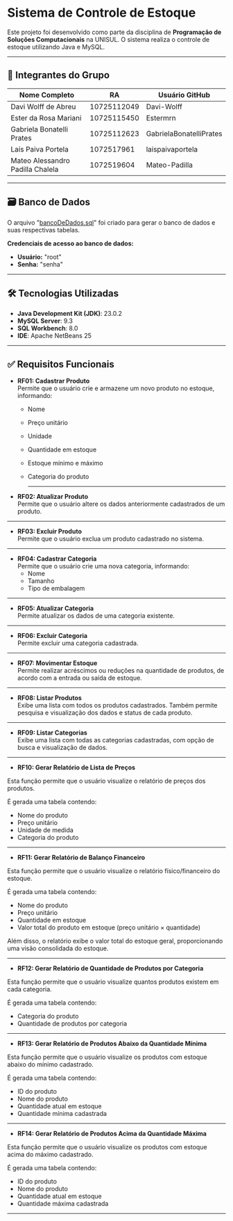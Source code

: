 # Sistema de Controle de Estoque

Este projeto foi desenvolvido como parte da disciplina de **Programação de Soluções Computacionais** na UNISUL. O sistema realiza o controle de estoque utilizando Java e MySQL.

---

## 👥 Integrantes do Grupo

| Nome Completo                        | RA           | Usuário GitHub                   |
|--------------------------------------|--------------|----------------------------------|
| Davi Wolff de Abreu                  | 10725112049  | Davi-Wolff                       |
| Ester da Rosa Mariani                | 10725115450  | Estermrn                         |
| Gabriela Bonatelli Prates            | 10725112623  | GabrielaBonatelliPrates          |
| Laís Paiva Portela                   | 1072517961   | laispaivaportela                 |
| Mateo Alessandro Padilla Chalela     | 1072519604   | Mateo-Padilla                    |

---

## 🗃️ Banco de Dados

O arquivo "[bancoDeDados.sql](./bancoDeDados.sql)"
 foi criado para gerar o banco de dados e suas respectivas tabelas.

**Credenciais de acesso ao banco de dados:**

- **Usuário:** "root" 
- **Senha:** "senha"

---

## 🛠️ Tecnologias Utilizadas

- **Java Development Kit (JDK)**: 23.0.2  
- **MySQL Server**: 9.3  
- **SQL Workbench**: 8.0  
- **IDE**: Apache NetBeans 25

---

## ✅ Requisitos Funcionais

- **RF01: Cadastrar Produto**  
  Permite que o usuário crie e armazene um novo produto no estoque, informando:
  - Nome
  - Preço unitário
  - Unidade
  - Quantidade em estoque
  - Estoque mínimo e máximo
  - Categoria do produto

    ---

- **RF02: Atualizar Produto**  
  Permite que o usuário altere os dados anteriormente cadastrados de um produto.

---

- **RF03: Excluir Produto**  
  Permite que o usuário exclua um produto cadastrado no sistema.

---

- **RF04: Cadastrar Categoria**  
  Permite que o usuário crie uma nova categoria, informando:
  - Nome
  - Tamanho
  - Tipo de embalagem

---

- **RF05: Atualizar Categoria**  
  Permite atualizar os dados de uma categoria existente.

---

- **RF06: Excluir Categoria**  
  Permite excluir uma categoria cadastrada.

---

- **RF07: Movimentar Estoque**  
  Permite realizar acréscimos ou reduções na quantidade de produtos, de acordo com a entrada ou saída de estoque.

---

- **RF08: Listar Produtos**  
  Exibe uma lista com todos os produtos cadastrados. Também permite pesquisa e visualização dos dados e status de cada produto.

---

- **RF09: Listar Categorias**  
  Exibe uma lista com todas as categorias cadastradas, com opção de busca e visualização de dados.

---

- **RF10: Gerar Relatório de Lista de Preços**

Esta função permite que o usuário visualize o relatório de preços dos produtos.  

É gerada uma tabela contendo:

- Nome do produto  
- Preço unitário  
- Unidade de medida  
- Categoria do produto  

---

- **RF11: Gerar Relatório de Balanço Financeiro**

Esta função permite que o usuário visualize o relatório físico/financeiro do estoque.  

É gerada uma tabela contendo:

- Nome do produto  
- Preço unitário  
- Quantidade em estoque  
- Valor total do produto em estoque (preço unitário × quantidade)

Além disso, o relatório exibe o valor total do estoque geral, proporcionando uma visão consolidada do estoque.

---

- **RF12: Gerar Relatório de Quantidade de Produtos por Categoria**

Esta função permite que o usuário visualize quantos produtos existem em cada categoria.  

É gerada uma tabela contendo:

- Categoria do produto  
- Quantidade de produtos por categoria

---

- **RF13: Gerar Relatório de Produtos Abaixo da Quantidade Mínima**

Esta função permite que o usuário visualize os produtos com estoque abaixo do mínimo cadastrado.  

É gerada uma tabela contendo:

- ID do produto  
- Nome do produto  
- Quantidade atual em estoque  
- Quantidade mínima cadastrada  

---

- **RF14: Gerar Relatório de Produtos Acima da Quantidade Máxima**

Esta função permite que o usuário visualize os produtos com estoque acima do máximo cadastrado.  

É gerada uma tabela contendo:

- ID do produto  
- Nome do produto  
- Quantidade atual em estoque  
- Quantidade máxima cadastrada  

---
